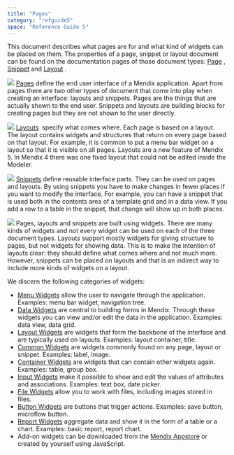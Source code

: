 ```yaml
---
title: "Pages"
category: "refguide5"
space: "Reference Guide 5"
---
```



This document describes what pages are for and what kind of widgets can be placed on them. The properties of a page, snippet or layout document can be found on the documentation pages of those document types: [Page](Page) , [Snippet](Snippet) and [Layout](Layout) .


[![](attachments/4522061/13402396.png)](Pages)
[Pages](Page) define the end user interface of a Mendix application. Apart from pages there are two other types of document that come into play when creating an interface: layouts and snippets. Pages are the things that are actually shown to the end user. Snippets and layouts are building blocks for creating pages but they are not shown to the user directly.



[![](attachments/4522061/13402397.png)](Layouts)
[Layouts](Layout)  specify what comes where. Each page is based on a layout. The layout contains widgets and structures that return on every page based on that layout. For example, it is common to put a menu bar widget on a layout so that it is visible on all pages. Layouts are a new feature of Mendix 5\. In Mendix 4 there was one fixed layout that could not be edited inside the Modeler.



[![](attachments/4522061/13402395.png)](Snippets)
[Snippets](Snippet) define reusable interface parts. They can be used on pages and layouts. By using snippets you have to make changes in fewer places if you want to modify the interface. For example, you can have a snippet that is used both in the contents area of a template grid and in a data view. If you add a row to a table in the snippet, that change will show up in both places.



[![](attachments/4522061/13402400.png)](Menu+Widgets)
Pages, layouts and snippets are built using widgets. There are many kinds of widgets and not every widget can be used on each of the three document types. Layouts support mostly widgets for giving structure to pages, but not widgets for showing data. This is to make the intention of layouts clear: they should define what comes where and not much more. However, snippets can be placed on layouts and that is an indirect way to include more kinds of widgets on a layout.

We discern the following categories of widgets:

*   [Menu Widgets](Menu+Widgets) allow the user to navigate through the application. Examples: menu bar widget, navigation tree.
*   [Data Widgets](Data+Widgets) are central to building forms in Mendix. Through these widgets you can view and/or edit the data in the application. Examples: data view, data grid.
*   [Layout Widgets](Layout+Widgets) are widgets that form the backbone of the interface and are typically used on layouts. Examples: layout container, title.
*   [Common Widgets](Common+Widgets) are widgets commonly found on any page, layout or snippet. Examples: label, image.
*   [Container Widgets](Container+Widgets) are widgets that can contain other widgets again. Examples: table, group box.
*   [Input Widgets](Input+Widgets) make it possible to show and edit the values of attributes and associations. Examples: text box, date picker.
*   [File Widgets](File+Widgets) allow you to work with files, including images stored in files.
*   [Button Widgets](Button+Widgets) are buttons that trigger actions. Examples: save button, microflow button.
*   [Report Widgets](Report+Widgets) aggregate data and show it in the form of a table or a chart. Examples: basic report, report chart.
*   Add-on widgets can be downloaded from the [Mendix Appstore](https://appstore.mendix.com/) or created by yourself using JavaScript.